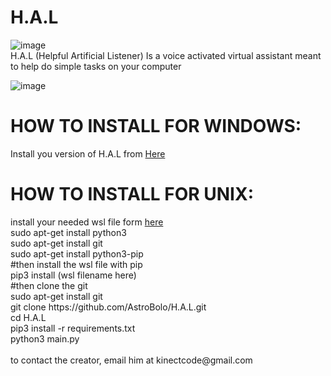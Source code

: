 # H.A.L

![image](https://raw.githubusercontent.com/AstroBolo/H.A.L/main/logo.png)
<br>H.A.L (Helpful Artificial Listener) Is a voice activated virtual assistant meant to help do simple tasks on your computer

![image](https://raw.githubusercontent.com/AstroBolo/H.A.L/main/image.png)

<h1>HOW TO INSTALL FOR WINDOWS:</h1>
Install you version of H.A.L from <a href="https://github.com/AstroBolo/H.A.L/releases">Here</a>

<h1>HOW TO INSTALL FOR UNIX:</h1>
install your needed wsl file form <a href="https://www.lfd.uci.edu/~gohlke/pythonlibs/#pyaudio">here</a>
<br>
sudo apt-get install python3
<br>sudo apt-get install git
<br>sudo apt-get install python3-pip
<br>#then install the wsl file with pip
<br>pip3 install (wsl filename here)
<br>#then clone the git
<br>sudo apt-get install git
<br>git clone https://github.com/AstroBolo/H.A.L.git
<br>cd H.A.L
<br>pip3 install -r requirements.txt
<br>python3 main.py
<br>
<br>
to contact the creator, email him at kinectcode@gmail.com
